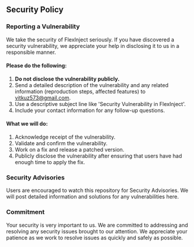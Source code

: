 ## Security Policy

### Reporting a Vulnerability

We take the security of FlexInject seriously. If you have discovered a security vulnerability, we appreciate your help in disclosing it to us in a responsible manner.

#### Please do the following:

1. **Do not disclose the vulnerability publicly.**
2. Send a detailed description of the vulnerability and any related information (reproduction steps, affected features) to [vitkuz573@gmail.com](mailto:vitkuz573@gmail.com).
3. Use a descriptive subject line like 'Security Vulnerability in FlexInject'.
4. Include your contact information for any follow-up questions.
   
#### What we will do:

1. Acknowledge receipt of the vulnerability.
2. Validate and confirm the vulnerability.
3. Work on a fix and release a patched version.
4. Publicly disclose the vulnerability after ensuring that users have had enough time to apply the fix.

### Security Advisories

Users are encouraged to watch this repository for Security Advisories. We will post detailed information and solutions for any vulnerabilities here.

### Commitment

Your security is very important to us. We are committed to addressing and resolving any security issues brought to our attention. We appreciate your patience as we work to resolve issues as quickly and safely as possible.

